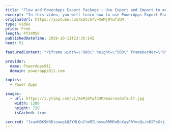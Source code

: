 ```yaml
---
title: "Flow and PowerApps Export Package - Use Export and Import to move a working app"
excerpt: "In this video, you will learn how to use PowerApps Export Package and Import Package to move an App to a new tenant including the associated Flows!   PowerApps Training at https://training.PowerApps911.com"
originalUrl: https://youtube.com/watch?v=XeMj0Ywf3UM
type: video
price: Free
length: PT14M5S
publishedDateTime: 2019-10-11T23:36:14Z
heat: 51

featuredContent: "<iframe width=\"800\" height=\"500\" frameborder=\"0\" src=\"https://www.youtube.com/embed/XeMj0Ywf3UM\" allow=\"accelerometer; autoplay; encrypted-media; gyroscope; picture-in-picture\" allowfullscreen></iframe>"

provider:
  name: PowerApps911
  domain: powerapps911.com

topics:
  - Power Apps

images:
  - url: https://i.ytimg.com/vi/XeMj0Ywf3UM/maxresdefault.jpg
    width: 1280
    height: 720
    isCached: true

secured: "JxavM0K9KNDiouwgkQ3YMLQuCtmRILbnsw0RMDnBnXwyP0YooQs/eO2PsG+jj/F8XNXQz8xKcsnN51sqs3/4AYI6la7lbDzIksym+Cun0GQJCmR9OYgZ9ILaRngDUvqewvng5UzX/hMyhNd8NVCRvXAcYDtPaSK95TSfdkgo0ZVnakHExL7BDLq3Ra6U5OjK4BifbGJSpn65buh9sr1KKXUgXFx0wwy218Lj+6K7AM0FLqPQahpFRfHp1exzwE7l77lk85YCgQrgGdPbnJl+yk5UydC7QdM6hPXQ+i7R6MHsusYJv+7eZkB3znfFpRqig/OpVtZCrjT9MiO8H/h58kU63EOeq1x0KqTu40mrIsz3QuXdsaO2qQ5vvgLQn1KV0mt3h+4RghXSGuZsogNYdG7aeHah3Z2gOaAXd76ht1Y=;TaNn7SzZhlkjaHBqmaLiHQ=="
---
```


